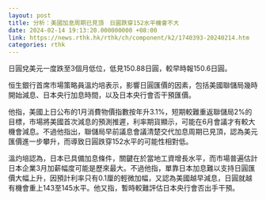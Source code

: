 ```yaml
---
layout: post
title: 分析：美國加息周期已見頂　日圓跌穿152水平機會不大
date: 2024-02-14 19:13:20.000000000 +08:00
link: https://news.rthk.hk/rthk/ch/component/k2/1740393-20240214.htm
categories: rthk
---
```


日圓兌美元一度跌至3個月低位，低見150.88日圓，較早時報150.6日圓。

恒生銀行首席市場策略員溫灼培表示，影響日圓匯價的因素，包括美國聯儲局幾時開始減息、日本央行加息時間，以及日本央行會否干預匯價。

他指，美國上日公布的1月消費物價指數按年升3.1%，短期較難重返聯儲局2%的目標，市場將美國首次減息的預測推遲，利率期貨顯示，可能在6月會議才有較大機會減息。不過他指出，聯儲局早前議息會議清楚交代加息周期已見頂，認為美元匯價進一步攀升，而導致日圓跌穿152水平的可能性相對低。

溫灼培認為，日本已具備加息條件，關鍵在於當地工資增長水平，而市場普遍估計日本企業3月加薪幅度可能是歷來最大。不過他指，單靠日本加息難以支持日圓匯價大幅上升，因預計利率只有0.1厘的輕微加幅，又認為美國越早減息，日圓就越有機會重上143至145水平。他又指，暫時較難評估日本央行會否出手干預。
